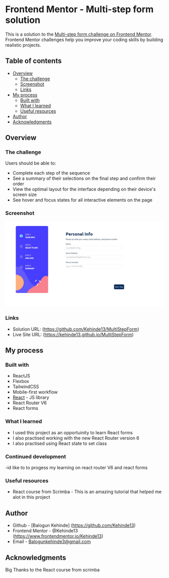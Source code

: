 # Frontend Mentor - Multi-step form solution

This is a solution to the [Multi-step form challenge on Frontend Mentor](https://www.frontendmentor.io/challenges/multistep-form-YVAnSdqQBJ). Frontend Mentor challenges help you improve your coding skills by building realistic projects. 

## Table of contents

- [Overview](#overview)
  - [The challenge](#the-challenge)
  - [Screenshot](#screenshot)
  - [Links](#links)
- [My process](#my-process)
  - [Built with](#built-with)
  - [What I learned](#what-i-learned)
  - [Useful resources](#useful-resources)
- [Author](#author)
- [Acknowledgments](#acknowledgments)


## Overview

### The challenge

Users should be able to:

- Complete each step of the sequence
- See a summary of their selections on the final step and confirm their order
- View the optimal layout for the interface depending on their device's screen size
- See hover and focus states for all interactive elements on the page

### Screenshot

![Desktop View](https://github.com/Kehinde13/MultiStepForm/blob/main/src/images/multiStepForm.jpg)

### Links

- Solution URL: (https://github.com/Kehinde13/MultiStepForm)
- Live Site URL: (https://kehinde13.github.io/MultiStepForm)

## My process

### Built with

- ReactJS
- Flexbox
- TailwindCSS
- Mobile-first workflow
- [React](https://reactjs.org/) - JS library
- React Router V6
- React forms

### What I learned

- I used this project as an opportuinity to learn React forms
- I also practised working with the new React Router version 6
- I also practised using React state to set class


### Continued development

-id like to to progess my learning on react router V6 and react forms 


### Useful resources

- React course from Scrimba - This is an amazing tutorial that helped me alot in this project


## Author

- Github - [Balogun Kehinde] (https://github.com/Kehinde13)
- Frontend Mentor - @Kehinde13 (https://www.frontendmentor.io/Kehinde13)
- Email - Balogunkehinde3@gmail.com


## Acknowledgments
Big Thanks to the React course from scrimba
